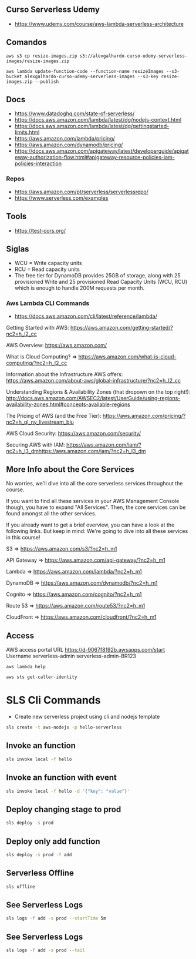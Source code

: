 ## Curso Serverless Udemy

- https://www.udemy.com/course/aws-lambda-serverless-architecture

## Comandos
```
aws s3 cp resize-images.zip s3://alexgalhardo-curso-udemy-serverless-images/resize-images.zip
```

```
aws lambda update-function-code --function-name resizeImages --s3-bucket alexgalhardo-curso-udemy-serverless-images --s3-key resize-images.zip --publish
```

## Docs
- https://www.datadoghq.com/state-of-serverless/
- https://docs.aws.amazon.com/lambda/latest/dg/nodejs-context.html
- https://docs.aws.amazon.com/lambda/latest/dg/gettingstarted-limits.html
- https://aws.amazon.com/lambda/pricing/
- https://aws.amazon.com/dynamodb/pricing/
- https://docs.aws.amazon.com/apigateway/latest/developerguide/apigateway-authorization-flow.html#apigateway-resource-policies-iam-policies-interaction

### Repos
- https://aws.amazon.com/pt/serverless/serverlessrepo/
- https://www.serverless.com/examples

## Tools
- https://test-cors.org/

## Siglas
- WCU = Write capacity units
- RCU = Read capacity units
- The free tier for DynamoDB provides 25GB of storage, along with 25 provisioned Write and 25 provisioned Read Capacity Units (WCU, RCU) which is enough to handle 200M requests per month.

### Aws Lambda CLI Commands
- https://docs.aws.amazon.com/cli/latest/reference/lambda/

Getting Started with AWS: https://aws.amazon.com/getting-started/?nc2=h_l2_cc

AWS Overview: https://aws.amazon.com/

What is Cloud Computing? => https://aws.amazon.com/what-is-cloud-computing/?nc2=h_l2_cc

Information about the Infrastructure AWS offers: https://aws.amazon.com/about-aws/global-infrastructure/?nc2=h_l2_cc

Understanding Regions & Availability Zones (that dropown on the top right!): http://docs.aws.amazon.com/AWSEC2/latest/UserGuide/using-regions-availability-zones.html#concepts-available-regions

The Pricing of AWS (and the Free Tier): https://aws.amazon.com/pricing/?nc2=h_ql_ny_livestream_blu

AWS Cloud Security: https://aws.amazon.com/security/

Securing AWS with IAM: https://aws.amazon.com/iam/?nc2=h_l3_dmhttps://aws.amazon.com/iam/?nc2=h_l3_dm

## More Info about the Core Services
No worries, we'll dive into all the core serverless services throughout the course.

If you want to find all these services in your AWS Management Console though, you have to expand "All Services". Then, the core services can be found amongst all the other services.


If you already want to get a brief overview, you can have a look at the following links. But keep in mind: We're going to dive into all these services in this course!

S3 => https://aws.amazon.com/s3/?nc2=h_m1

API Gateway => https://aws.amazon.com/api-gateway/?nc2=h_m1

Lambda => https://aws.amazon.com/lambda/?nc2=h_m1

DynamoDB => https://aws.amazon.com/dynamodb/?nc2=h_m1

Cognito => https://aws.amazon.com/cognito/?nc2=h_m1

Route 53 => https://aws.amazon.com/route53/?nc2=h_m1

CloudFront => https://aws.amazon.com/cloudfront/?nc2=h_m1


## Access
AWS access portal URL
https://d-9067f8192b.awsapps.com/start
Username
serverless-admin serverless-admin-BR123


```
aws lambda help
```

```
aws sts get-caller-identity
```

# SLS Cli Commands
- Create new serverless project using cli and nodejs template
```bash
sls create -t aws-nodejs -p hello-serverless
```

## Invoke an function
```bash
sls invoke local -f hello
```

## Invoke an function with event
```bash
sls invoke local -f hello -d '{"key": "value"}'
```

## Deploy changing stage to prod
```bash
sls deploy -s prod
```

## Deploy only add function
```bash
sls deploy -s prod -f add
```

## Serverless Offline
```bash
sls offline
```

## See Serverless Logs
```bash
sls logs -f add -s prod --startTime 5m
```

## See Serverless Logs
```bash
sls logs -f add -s prod --tail
```